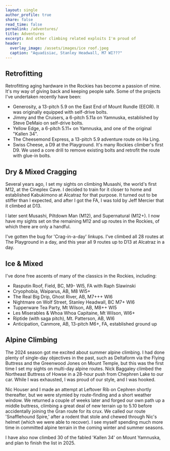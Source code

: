 ```yaml
---
layout: single
author_profile: true
share: false
read_time: false
permalink: /adventures/
title: Adventures
excerpt: And other climbing related exploits I'm proud of
header:
  overlay_image: /assets/images/ice roof.jpeg
  caption: "Aquadisiac, Stanley Headwall, M7 WI???"
---
```

## Retrofitting
Retrofitting aging hardware in the Rockies has become a passion of mine. It's my way of giving back and keeping people safe. Some of the projects I've undertaken recently have been:
- Generosity, a 13-pitch 5.9 on the East End of Mount Rundle (EEOR). It was originally equipped with self-drive bolts.
- Jimmy and the Cruisers, a 6-pitch 5.11a on Yamnuska, established by Steve DeMaio on self-drive bolts.
- Yellow Edge, a 6-pitch 5.11+ on Yamnuska, and one of the original "Kallen 34".
- The Cheesemond Express, a 13-pitch 5.9 adventure route on Ha Ling.
- Swiss Cheese, a D9 at the Playground. It's many Rockies climber's first D9. We used a core drill to remove existing bolts and retrofit the route with glue-in bolts.

## Dry & Mixed Cragging
Several years ago, I set my sights on climbing Musashi, the world's first M12, at the Cineplex Cave. I decided to train for it closer to home and established Kabukimono at Alcatraz for that purpose. It turned out to be stiffer than I expected, and after I got the FA, I was told by Jeff Mercier that it climbed at D13.

I later sent Musashi, Piltdown Man (M12), and Supernatural (M12+). I now have my sights set on the remaining M12 and up routes in the Rockies, of which there are only a handful.

I've gotten the bug for 'Crag-in-a-day' linkups. I've climbed all 28 routes at The Playground in a day, and this year all 9 routes up to D13 at Alcatraz in a day.

## Ice & Mixed
I've done free ascents of many of the classics in the Rockies, including:
- Rasputin Roof, Field, BC, M9- WI5, FA with Raph Slawinski
- Cryophobia, Waiparus, AB, M8 WI5+
- The Real Big Drip, Ghost River, AB, M7+++ WI6
- Nightmare on Wolf Street, Stanley Headwall, BC M7+ WI6
- Tupperware Tea Party, Mt Wilson, AB, M8++ WI5
- Les Miserables & Whoa Whoa Capitaine, Mt Wilson, WI6+
- Riptide (with saga pitch), Mt. Patterson, AB, WI6
- Anticipation, Canmore, AB, 13-pitch M6+, FA, established ground up

## Alpine Climbing
The 2024 season got me excited about summer alpine climbing. I had done plenty of single-day objectives in the past, such as Deltaform via the Flying Buttress and the Greenwood Jones on Mount Temple, but this was the first time I set my sights on multi-day alpine routes. Nick Baggaley climbed the Northeast Buttress of Howse in a 28-hour push from Chephren Lake to our car. While I was exhausted, I was proud of our style, and I was hooked.

Nic Houser and I made an attempt at Leftover Rib on Cephren shortly thereafter, but we were stymied by route-finding and a short weather window. We returned a couple of weeks later and forged our own path up a middle buttress, climbing a great deal of new terrain up to 5.10 before accidentally joining the Gran route for its crux. We called our route 'Snafflehound Spire,' after a rodent that stole and chewed through Nic's helmet (which we were able to recover). I see myself spending much more time in committed alpine terrain in the coming winter and summer seasons.

I have also now climbed 30 of the fabled 'Kallen 34' on Mount Yamnuska, and plan to finish the list in 2025.
